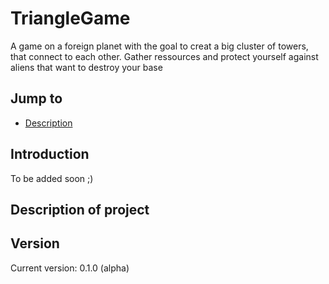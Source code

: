 # TriangleGame
A game on a foreign planet with the goal to creat a big cluster of towers, that connect to each other. Gather ressources and protect yourself against aliens that want to destroy your base

## Jump to
- [Description](#description-of-project)

## Introduction
To be added soon ;)

## Description of project

## Version
Current version: 0.1.0 (alpha)


